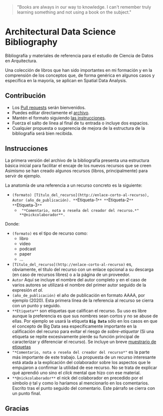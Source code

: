 
> "Books are always in our way to knowledge. I can't remember truly learning something and not using a book on the subject."

# Architectural Data Science Bibliography

Bibliografía y materiales de referencia para el estudio de Ciencia de Datos en Arquitectura.

Una colección de libros que han sido importantes en mi formación y en la comprensión de los conceptos que, de forma genérica en algunos casos y específica en la mayoría, se aplican en Spatial Data Analysis.

## Contribución
* Los [Pull requests](https://github.com/lamaquinadetrinos/ads-bibliography/pulls) serán bienvenidos.
* Puedes editar directamente el [archivo](https://github.com/lamaquinadetrinos/ads-bibliography/edit/main/README.md).
* Mantén el formato siguiendo [las instrucciones](#instrucciones).
* Fuerza el salto de línea al final de tu entrada o incluye dos espacios.
* Cualquier propuesta o sugerencia de mejora de la estructura de la bibliografía será bien recibida.



## Instrucciones

La primera versión del archivo de la bibliografía presenta una estructura básica inicial para facilitar el encaje de los nuevos recursos que se creen
Asimismo se han creado algunos recursos (libros, principalmente) para servir de ejemplo.

La anatomía de una referencia a un recurso concreto es la siguiente:

  * `(formato) [Título_del_recurso](http://enlace-corto-al-recurso), Autor (año_de_publicación). **`Etiqueta-1`** **`Etiqueta-2`** **`Etiqueta-3`**`  
    * ` "*Comentario, nota o reseña del creador del recurso.*" **@nickcolaborador**.`

  Donde:  
  * `(formato)` es el tipo de recurso como:
    * libro
    * video
    * podcast
    * paper
    * ...
  * `[Título_del_recurso](http://enlace-corto-al-recurso)` es, obviamente, el título del recurso con un enlace opcional a su descarga (en caso de recursos libres) o a la página de un proveedor.
  * `Autor` Aquí se incluye el nombre del autor completo y en el caso de varios autores se utilizará el nombre del primer autor seguido de la expresión *et al.*
  * `(año_de_publicación)` el año de publicación en formato AAAA, por ejemplo (2020). Esta primera línea de la referencia al recurso se cierra con un punto y seguido.
  * `**Etiqueta**` son etiquetas que califican el recurso. Su uso es libre aunque la preferencia es que sus nombres sean cortos y no se abuse de ellas. Por ejemplo se usará la etiqueta **`Big Data`** sólo en los casos en que el concepto de Big Data sea específicamente importante en la calificación del recurso para evitar el riesgo de *sobre-etiquetar* (Si una etiqueta se repite excesivamente pierde su función principal de caracterizar y diferenciar el recurso). Se incluye un breve [muestrario de etiquetas](https://github.com/lamaquinadetrinos/ads-bibliography/architectural-data-science-bibliography#muestra-de-etiquetas)
  * `"*Comentario, nota o reseña del creador del recurso*"` es la parte más importante de este trabajo. La propuesta de un recurso interesante está atada a la explicación del colaborador sobre los aspectos que le empujaron a confirmar la utilidad de ese recurso. No se trata de explicar qué aprendió uno sino el *click* mental que hizo con ese material.
  * `**@nickcolaborador**` el nick del colaborador en precedido por el símbolo `@` tal y como lo haríamos al mencionarlo en los comentarios. Escrito tras el punto seguido del comentario. Este párrafo se cierra con un punto final.

## Gracias
